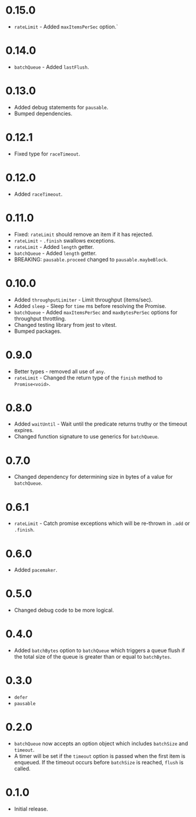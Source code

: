 # 0.15.0

- `rateLimit` - Added `maxItemsPerSec` option.`

# 0.14.0

- `batchQueue` - Added `lastFlush`.

# 0.13.0

- Added debug statements for `pausable`.
- Bumped dependencies.

# 0.12.1

- Fixed type for `raceTimeout`.

# 0.12.0

- Added `raceTimeout`.

# 0.11.0

- Fixed: `rateLimit` should remove an item if it has rejected.
- `rateLimit` - `.finish` swallows exceptions.
- `rateLimit` - Added `length` getter.
- `batchQueue` - Added `length` getter.
- BREAKING: `pausable.proceed` changed to `pausable.maybeBlock`.

# 0.10.0

- Added `throughputLimiter` - Limit throughput (items/sec).
- Added `sleep` - Sleep for `time` ms before resolving the Promise.
- `batchQueue` - Added `maxItemsPerSec` and `maxBytesPerSec` options for throughput throttling.
- Changed testing library from jest to vitest.
- Bumped packages.

# 0.9.0

- Better types - removed all use of `any`.
- `rateLimit` - Changed the return type of the `finish` method to `Promise<void>`.

# 0.8.0

- Added `waitUntil` - Wait until the predicate returns truthy or the timeout expires.
- Changed function signature to use generics for `batchQueue`.

# 0.7.0

- Changed dependency for determining size in bytes of a value for `batchQueue`.

# 0.6.1

- `rateLimit` - Catch promise exceptions which will be re-thrown in `.add` or `.finish`.

# 0.6.0

- Added `pacemaker`.

# 0.5.0

- Changed debug code to be more logical.

# 0.4.0

- Added `batchBytes` option to `batchQueue` which triggers a queue flush if the total size of
  the queue is greater than or equal to `batchBytes`.

# 0.3.0

- `defer`
- `pausable`

# 0.2.0

- `batchQueue` now accepts an option object which includes `batchSize` and `timeout`.
- A timer will be set if the `timeout` option is passed when the first item is enqueued.
  If the timeout occurs before `batchSize` is reached, `flush` is called.

# 0.1.0

- Initial release.
